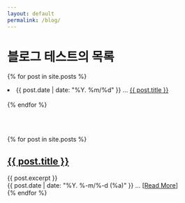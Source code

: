 ```yaml
---
layout: default
permalink: /blog/
---
```

# 블로그 테스트의 목록

<!-- blog post contents : described as { { content } } -->
<article class="post">

<!-- strftime format : http://strftime.org -->
  {% for post in site.posts %}
    <li>
      {{ post.date | date: "%Y. %m/%d" }} ...
      <a href="{{ site.baseurl }}{{ post.url }}">{{ post.title }}</a><br>
    </li>  
  {% endfor %}


<br><br>


  {% for post in site.posts %}
      <h1><a href="{{ site.baseurl }}{{ post.url }}">{{ post.title }}</a></h1>
      <div class="post-list">{{ post.excerpt }}</div>
      <div class="read-more">{{ post.date | date: "%Y. %-m/%-d (%a)" }}
        ... [<a href="{{ site.baseurl }}{{ post.url }}">Read More</a>]</div>
  {% endfor %}

</article>

